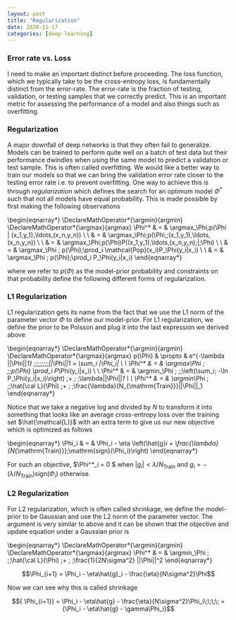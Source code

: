 ```yaml
---
layout: post
title: "Regularization"
date: 2020-11-17
categories: [deep-learning]
---
```



### Error rate vs. Loss

I need to make an important distinct before proceeding. The loss function, which we typically take to be the cross-entropy loss, is fundamentally distinct from the error-rate. The error-rate is the fraction of testing, validation, or testing samples that we correctly predict. This is an important metric for assessing the performance of a model and also things such as overfitting.

### Regularization

A major downfall of deep networks is that they often fail to generalize. Models can be trained to perform quite well on a batch of test data but their performance dwindles when using the same model to predict a validation or test sample. This is often called overfitting. We would like a better way to train our models so that we can bring the validation error rate closer to the testing error rate i.e. to prevent overfitting. One way to achieve this is through *regularization* which defines the search for an optimum model $\Phi^{*}$ such that not all models have equal probability. This is made possible by first making the following observations

\begin{eqnarray*}
\DeclareMathOperator*{\argmin}{argmin}
\DeclareMathOperator*{\argmax}{argmax}
\Phi^* & = & \argmax_\Phi\;p(\Phi | (x_1,y_1),\ldots,(x_n,y_n)) \\
\\
 & = & \argmax_\Phi\;p(\Phi,\;(x_1,y_1),\ldots,(x_n,y_n)) \\
 \\
  & = & \argmax_\Phi\;p(\Phi)P((x_1,y_1),\ldots,(x_n,y_n)\;|\;\Phi) \\
 \\
 & = & \argmax_\Phi \; p(\Phi)\;\prod_i \mathcal{Pop}(x_i)P_\Phi(y_i|x_i) \\
 \\
  & = & \argmax_\Phi \; p(\Phi)\;\prod_i P_\Phi(y_i|x_i)
 \end{eqnarray*}

where we refer to $p(\Phi)$ as the model-prior probability and constraints on that probability define the following different forms of regularization.

### L1 Regularization

L1 regularization gets its name from the fact that we use the L1 norm of the parameter vector $\Phi$ to define our model-prior. For L1 regularization, we define the prior to be Poisson and plug it into the last expression we derived above

\begin{eqnarray*}
\DeclareMathOperator*{\argmin}{argmin}
\DeclareMathOperator*{\argmax}{argmax}
p(\Phi) & \propto & e^{-\lambda ||\Phi||_1} \;\;\;\;\;\;\;\;||\Phi||_1 = \sum_i |\Phi_i| \\
\\
\Phi^* & = & \argmax_\Phi \; \;\;p(\Phi) \prod_i P_\Phi(y_i|x_i) \\
\\
\Phi^* & = & \argmin_\Phi \; \;\;\left(\sum_i\; -\ln P_\Phi(y_i|x_i)\right) \;+ \; \;\lambda||\Phi||_1 \\
\\
\Phi^* & = & \argmin_\Phi \; \;\;\hat{\cal L}(\Phi) \;+ \; \;\frac{\lambda}{N_{\mathrm{Train}}}||\Phi||_1
\end{eqnarray*}

Notice that we take a negative log and divided by $N$ to transform it into something that looks like an average cross-entropy loss over the training set $\hat{\mathcal{L}}$ with an extra term to give us our new objective which is optimized as follows

\begin{eqnarray*}
\Phi_i & = & \Phi_i - \eta \left(\hat{g}_i + \frac{\lambda}{N_{\mathrm{Train}}}\;\mathrm{sign}(\Phi_i)\right)
\end{eqnarray*}

For such an objective, $\Phi^*_i = 0 $ when $|g_i| <  \lambda/N_{\mathrm{Train}}$ and $g_i = -(\lambda/N_{\mathrm{Train}}) \mathrm{sign}(\Phi_i)$ otherwise.

### L2 Regularization

For L2 regularization, which is often called shrinkage, we define the model-prior to be Gaussian and use the L2 norm of the parameter vector. The argument is very similar to above and it can be shown that the objective and update equation under a Gaussian prior is

\begin{eqnarray*}
\DeclareMathOperator*{\argmin}{argmin}
\DeclareMathOperator*{\argmax}{argmax}
\Phi^* & = & \argmin_\Phi \; \;\;\hat{\cal L}(\Phi) \;+ \; \;\frac{1}{2N\sigma^2} ||\Phi||^2
\end{eqnarray*}

$$\Phi_{i+1} = \Phi_i - \eta\hat{g}_i  - \frac{\eta}{N\sigma^2}\Phi$$

Now we can see why this is called shrinkage

$${ \Phi_{i+1}} = \Phi_i - \eta\hat{g} - \frac{\eta}{N\sigma^2}\Phi_i\;\;\;\; = {\Phi_i - \eta\hat{g} - \gamma\Phi_i}$$


```code

```
